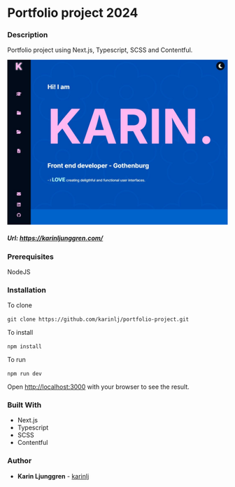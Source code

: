 
# Portfolio project 2024

### Description

Portfolio project using Next.js, Typescript, SCSS and Contentful.

![Screenshot](/public/Screenshot_24.jpg?raw=true "Screenshot")

##### Url: https://karinljunggren.com/

### Prerequisites

NodeJS

### Installation

To clone

`git clone https://github.com/karinlj/portfolio-project.git`

To install

`npm install`

To run

`npm run dev`

Open [http://localhost:3000](http://localhost:3000) with your browser to see the result.

### Built With

- Next.js
- Typescript
- SCSS
- Contentful

### Author

- **Karin Ljunggren** - [karinlj](https://github.com/karinlj)
